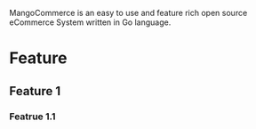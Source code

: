MangoCommerce is an easy to use and feature rich open source eCommerce System written in Go language. 

# Feature
## Feature 1
### Featrue 1.1
